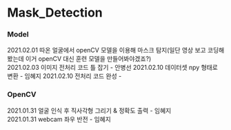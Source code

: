 # Mask_Detection
### Model
2021.02.01 따온 얼굴에서 openCV 모델을 이용해 마스크 탐지(일단 영상 보고 코딩해봤는데 이거 openCV 대신 훈련 모델을 만들어봐야겠죠?)      
2021.02.03 이미지 전처리 코드 틀 잡기 - 안병선
2021.02.10 데이터셋 npy 형태로 변환 - 임혜지
2021.02.10 전처리 코드 완성 - 

### OpenCV
2021.01.31 얼굴 인식 후 직사각형 그리기 & 정확도 출력 - 임혜지    
2021.01.31 webcam 좌우 반전 - 임혜지
